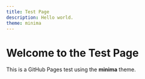 ```yaml
---
title: Test Page
description: Hello world.
theme: minima
---
```


# Welcome to the Test Page

This is a GitHub Pages test using the **minima** theme.

